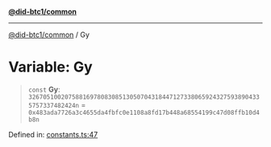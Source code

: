 [**@did-btc1/common**](../README.md)

***

[@did-btc1/common](../globals.md) / Gy

# Variable: Gy

> `const` **Gy**: `32670510020758816978083085130507043184471273380659243275938904335757337482424n` = `0x483ada7726a3c4655da4fbfc0e1108a8fd17b448a68554199c47d08ffb10d4b8n`

Defined in: [constants.ts:47](https://github.com/dcdpr/did-btc1-js/blob/4ab6f9915d95beed9bc633644c9db1539395f512/packages/common/src/constants.ts#L47)
